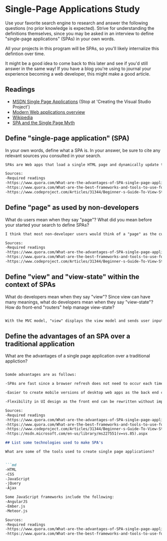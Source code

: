 # Single-Page Applications Study

Use your favorite search engine to research and answer the following questions
(no prior knowledge is expected). Strive for understanding the definitions
themselves, since you may be asked in an interview to define "single-page
applications" (SPAs) in your own words.

All your projects in this program will be SPAs, so you'll likely internalize
this defintion over time.

It might be a good idea to come back to this later and see if you'd still answer
in the same way! If you have a blog you're using to journal your experience
becoming a web developer, this might make a good article.

## Readings

-   [MSDN Single Page Applications](https://msdn.microsoft.com/en-us/magazine/dn463786.aspx) (Stop at 'Creating the Visual Studio Project')
-   [Modern Web applications overview](http://singlepageappbook.com/goal.html)
-   [Wikipedia](https://en.wikipedia.org/wiki/Single-page_application)
-   [SPA and the Single Page Myth](https://johnpapa.net/pageinspa/)

## Define "single-page application" (SPA)

In your own words, define what a SPA is. In your answer, be sure to cite any
relevant sources you consulted in your search.

```md
SPAs are Web apps that load a single HTML page and dynamically update that page as the user interacts with the app.  Instead of rendering a new HTLM page each time that the web app calls the server, resulting a browser refresh, all interaction in SPAs happens through AJAX calls.  Those calls retrun data, usually in the form of JSON, and the web app uses that data to dynamically update the page.

Sources:
-Required readings
-https://www.quora.com/What-are-the-advantages-of-SPA-single-page-application-over-a-normal-web-application
-https://www.quora.com/What-are-the-best-frameworks-and-tools-to-use-for-building-single-page-jQuery-applications
-https://www.codeproject.com/Articles/31344/Beginner-s-Guide-To-View-State


```

## Define "page" as used by non-developers

What do users mean when they say "page"? What did you mean before your started
your search to define SPAs?

```md
I think that most non-developer users would think of a "page" as the current screen that they are viewing on a website.  Prior to reading about SPAs, my thought of a page was similar to that.

Sources:
-Required readings
-https://www.quora.com/What-are-the-advantages-of-SPA-single-page-application-over-a-normal-web-application
-https://www.quora.com/What-are-the-best-frameworks-and-tools-to-use-for-building-single-page-jQuery-applications
-https://www.codeproject.com/Articles/31344/Beginner-s-Guide-To-View-State

```

## Define "view" and "view-state" within the context of SPAs

What do developers mean when they say "view"? Since view can have many meanings,
what do developers mean when they say "view-state"? How do front-end "routers"
help manage view-state?

```md

With the MVC model, "view" displays the view model and sends user input to the view model.  In the JS MVVM framework, view is markup.  This helps to separate the data from the presentation of the data, with "view" being the layer that reads data from the models.  "View state" is a repository in an ASP.NET page that can store values that need to be retained during postback

```

## Define the advantages of an SPA over a traditional application

What are the advantages of a single page application over a traditional appliction?

```md

Somde advantages are as follows:

-SPAs are fast since a browser refresh does not need to occur each time that the server is called.

-Easier to create mobile versions of desktop web apps as the back end code can be reused.

-Flexibility in UI design as the front end can be rewritten without impacting the back end.

Sources:
-Required readings
-https://www.quora.com/What-are-the-advantages-of-SPA-single-page-application-over-a-normal-web-application
-https://www.quora.com/What-are-the-best-frameworks-and-tools-to-use-for-building-single-page-jQuery-applications
-https://www.codeproject.com/Articles/31344/Beginner-s-Guide-To-View-State
-https://msdn.microsoft.com/en-us/library/ms227551(v=vs.85).aspx

## List some technologies used to make SPA's

What are some of the tools used to create single page applications?


```md
-HTML
-CSS
-JavaScript
-jQuery
-Ajax

Some JavaScript frameworks include the following:
-AngularJS
-Ember.js
-Meteor.js

Sources:
-Required readings
-https://www.quora.com/What-are-the-advantages-of-SPA-single-page-application-over-a-normal-web-application
-https://www.quora.com/What-are-the-best-frameworks-and-tools-to-use-for-building-single-page-jQuery-applications

```
